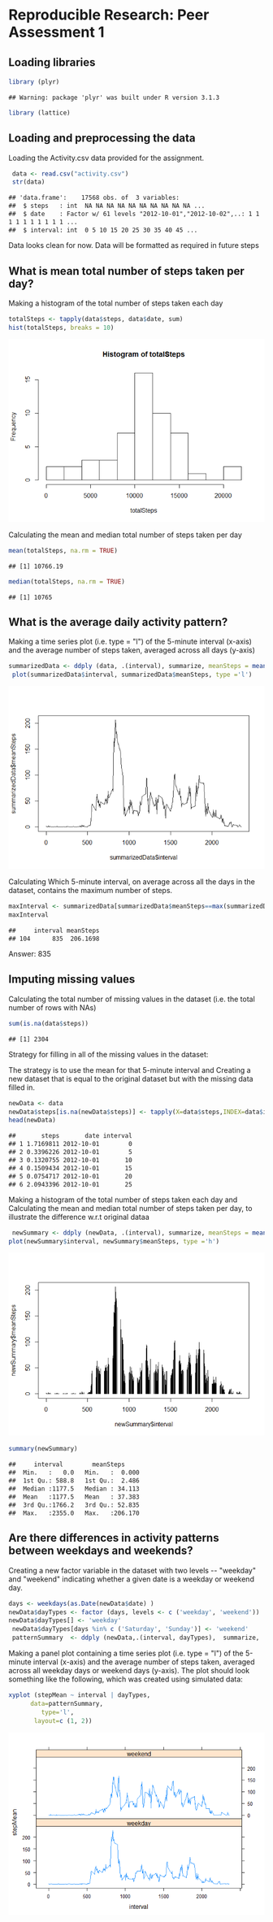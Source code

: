 # Reproducible Research: Peer Assessment 1
## Loading libraries
 

```r
library (plyr)
```

```
## Warning: package 'plyr' was built under R version 3.1.3
```

```r
library (lattice)
```

## Loading and preprocessing the data

Loading the Activity.csv data provided for the assignment.


```r
 data <- read.csv("activity.csv")
 str(data)
```

```
## 'data.frame':	17568 obs. of  3 variables:
##  $ steps   : int  NA NA NA NA NA NA NA NA NA NA ...
##  $ date    : Factor w/ 61 levels "2012-10-01","2012-10-02",..: 1 1 1 1 1 1 1 1 1 1 ...
##  $ interval: int  0 5 10 15 20 25 30 35 40 45 ...
```

Data looks clean for now. Data will be formatted as required in future steps

## What is mean total number of steps taken per day?

Making a histogram of the total number of steps taken each day

```r
totalSteps <- tapply(data$steps, data$date, sum)
hist(totalSteps, breaks = 10)
```

![](PA1_template_files/figure-html/unnamed-chunk-3-1.png) 

Calculating the mean and median total number of steps taken per day

```r
mean(totalSteps, na.rm = TRUE)
```

```
## [1] 10766.19
```

```r
median(totalSteps, na.rm = TRUE)
```

```
## [1] 10765
```


## What is the average daily activity pattern?

Making a time series plot (i.e. type = "l") of the 5-minute interval (x-axis) and the average number of steps taken, averaged across all days (y-axis)

```r
summarizedData <- ddply (data, .(interval), summarize, meanSteps = mean(steps, na.rm=TRUE))
 plot(summarizedData$interval, summarizedData$meanSteps, type ='l')
```

![](PA1_template_files/figure-html/unnamed-chunk-6-1.png) 

Calculating Which 5-minute interval, on average across all the days in the dataset, contains the maximum number of steps.

```r
maxInterval <- summarizedData[summarizedData$meanSteps==max(summarizedData$meanSteps),]
maxInterval
```

```
##     interval meanSteps
## 104      835  206.1698
```

Answer: 835


## Imputing missing values

Calculating the total number of missing values in the dataset (i.e. the total number of rows with NAs)

```r
sum(is.na(data$steps))
```

```
## [1] 2304
```
Strategy for filling in all of the missing values in the dataset:

The strategy is to use  the mean for that 5-minute interval and Creating  a new dataset that is equal to the original dataset but with the missing data filled in.

```r
newData <- data
newData$steps[is.na(newData$steps)] <- tapply(X=data$steps,INDEX=data$interval,FUN=mean,na.rm=TRUE)
head(newData)
```

```
##       steps       date interval
## 1 1.7169811 2012-10-01        0
## 2 0.3396226 2012-10-01        5
## 3 0.1320755 2012-10-01       10
## 4 0.1509434 2012-10-01       15
## 5 0.0754717 2012-10-01       20
## 6 2.0943396 2012-10-01       25
```
Making a histogram of the total number of steps taken each day and Calculating the mean and median total number of steps taken per day, to illustrate the difference w.r.t original dataa

```r
 newSummary <- ddply (newData, .(interval), summarize, meanSteps = mean(steps, na.rm=TRUE))
plot(newSummary$interval, newSummary$meanSteps, type ='h')
```

![](PA1_template_files/figure-html/unnamed-chunk-10-1.png) 

```r
summary(newSummary)
```

```
##     interval        meanSteps      
##  Min.   :   0.0   Min.   :  0.000  
##  1st Qu.: 588.8   1st Qu.:  2.486  
##  Median :1177.5   Median : 34.113  
##  Mean   :1177.5   Mean   : 37.383  
##  3rd Qu.:1766.2   3rd Qu.: 52.835  
##  Max.   :2355.0   Max.   :206.170
```


## Are there differences in activity patterns between weekdays and weekends?
Creating a new factor variable in the dataset with two levels -- "weekday" and "weekend" indicating whether a given date is a weekday or weekend day.


```r
days <- weekdays(as.Date(newData$date) )
newData$dayTypes <- factor (days, levels <- c ('weekday', 'weekend'))
newData$dayTypes[] <- 'weekday'
 newData$dayTypes[days %in% c ('Saturday', 'Sunday')] <- 'weekend'
 patternSummary  <- ddply (newData,.(interval, dayTypes),  summarize,                           stepMean = mean(steps, na.rm=TRUE))
```



Making a panel plot containing a time series plot (i.e. type = "l") of the 5-minute interval (x-axis) and the average number of steps taken, averaged across all weekday days or weekend days (y-axis). The plot should look something like the following, which was created using simulated data:


```r
xyplot (stepMean ~ interval | dayTypes, 
      data=patternSummary,
         type='l',
       layout=c (1, 2))
```

![](PA1_template_files/figure-html/unnamed-chunk-12-1.png) 

